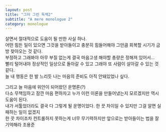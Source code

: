 ```yaml
---
layout: post
title: "그저 그런 독백2"
subtitle: "A mere monologue 2"
category: monologue
---
```


살면서 절대적으로 도움이 될 만한 사실 하나.<br>
어떤 힘든 일이 있으면 그것을 받아들이고 충분히 힘들어해야 그만큼 회복할 시기가 금방 찾아오는 것 같다.<br>
부정하고 그래봐야 아무 부질 없는게 결국 마음고생 해야할 총량은 정해져 있어서...<br>
빨리 털어내야 정상적인 일상으로 돌아갈 수 있고 그래야 또 사람이 살아갈 수 있는 것 같다.<br>
늘 내 행동은 한 발 느리듯 나는 마음의 준비도 아직 안돼있었나 싶다.<br>

그리고 늘 마음에 위안이 되어왔던 운명론(?)<br>
다소 무책임하고 잠깐 마음 편하자고 누가 이런 이론을 만들어냈는지 모르겠지만 역시 도움이 된다.<br>
내가 서툴었더라도 결국 다 그렇게 될 운명이었다. 한 끗 차이일 수 있지만 그걸 알면 실패하는 일이 없겠지<br>
한 끗 차이조차 컨트롤하지 못하는게 너무 무기력하지만 앞으로는 받아들이는 법을 잘 기억해라 조용준